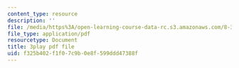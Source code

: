 ```yaml
---
content_type: resource
description: ''
file: /media/https%3A/open-learning-course-data-rc.s3.amazonaws.com/8-334-statistical-mechanics-ii-statistical-physics-of-fields-spring-2014/f325b402f1f07c9b0e8f599ddd47388f_vhLqp3eIkU4.pdf
file_type: application/pdf
resourcetype: Document
title: 3play pdf file
uid: f325b402-f1f0-7c9b-0e8f-599ddd47388f
---
```

